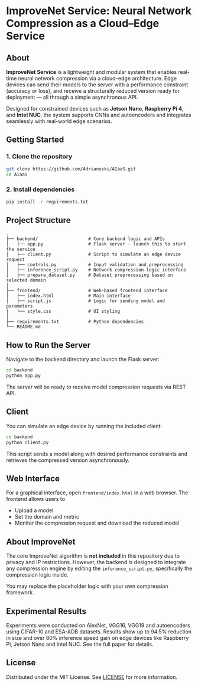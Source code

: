# ImproveNet Service: Neural Network Compression as a Cloud–Edge Service

## About
**ImproveNet Service** is a lightweight and modular system that enables real-time neural network compression via a cloud–edge architecture. Edge devices can send their models to the server with a performance constraint (accuracy or loss), and receive a structurally reduced version ready for deployment — all through a simple asynchronous API.

Designed for constrained devices such as **Jetson Nano**, **Raspberry Pi 4**, and **Intel NUC**, the system supports CNNs and autoencoders and integrates seamlessly with real-world edge scenarios.



## Getting Started

### 1. Clone the repository

```bash
git clone https://github.com/Adrianoski/AIaaS.git
cd AIaaS
```

### 2. Install dependencies

```bash
pip install -r requirements.txt
```




## Project Structure

```
.
├── backend/                   # Core backend logic and APIs
│   ├── app.py                 # Flask server - launch this to start the service
│   ├── client.py              # Script to simulate an edge device request
│   ├── controls.py            # Input validation and preprocessing
│   ├── inference_script.py    # Network compression logic interface
│   ├── prepare_dataset.py     # Dataset preprocessing based on selected domain
│
├── frontend/                  # Web-based frontend interface
│   ├── index.html             # Main interface
│   ├── script.js              # Logic for sending model and parameters
│   └── style.css              # UI styling
│
├── requirements.txt           # Python dependencies
└── README.md
```



##  How to Run the Server

Navigate to the backend directory and launch the Flask server:

```bash
cd backend
python app.py
```

The server will be ready to receive model compression requests via REST API.



## Client

You can simulate an edge device by running the included client:

```bash
cd backend
python client.py
```

This script sends a model along with desired performance constraints and retrieves the compressed version asynchronously.



## Web Interface

For a graphical interface, open `frontend/index.html` in a web browser. The frontend allows users to

- Upload a model
- Set the domain and metric
- Monitor the compression request and download the reduced model



## About ImproveNet

The core ImproveNet algorithm is **not included** in this repository due to privacy and IP restrictions. However, the backend is designed to integrate any compression engine by editing the `inference_script.py`, specifically the compression logic inside.

You may replace the placeholder logic with your own compression framework.



## Experimental Results

Experiments were conducted on AlexNet, VGG16, VGG19 and autoencoders using CIFAR-10 and ESA-ADB datasets. Results show up to 94.5% reduction in size and over 80% inference speed gain on edge devices like Raspberry Pi, Jetson Nano and Intel NUC. See the full paper for details.



## License

Distributed under the MIT License. See [LICENSE](LICENSE) for more information.



